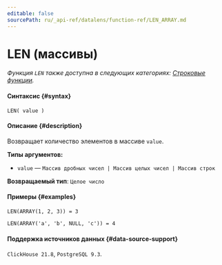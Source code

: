```yaml
---
editable: false
sourcePath: ru/_api-ref/datalens/function-ref/LEN_ARRAY.md
---
```


# LEN (массивы)

_Функция `LEN` также доступна в следующих категориях: [Строковые функции](LEN.md)._

#### Синтаксис {#syntax}


```
LEN( value )
```

#### Описание {#description}
Возвращает количество элементов в массиве `value`.

**Типы аргументов:**
- `value` — `Массив дробных чисел | Массив целых чисел | Массив строк`


**Возвращаемый тип**: `Целое число`

#### Примеры {#examples}

```
LEN(ARRAY(1, 2, 3)) = 3
```

```
LEN(ARRAY('a', 'b', NULL, 'c')) = 4
```


#### Поддержка источников данных {#data-source-support}

`ClickHouse 21.8`, `PostgreSQL 9.3`.
